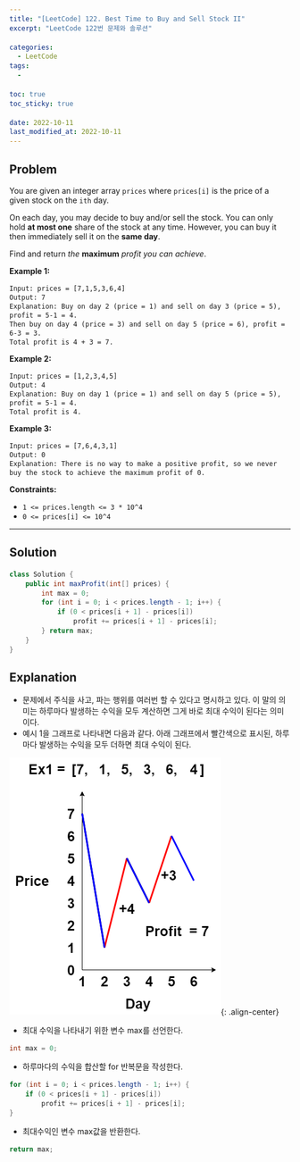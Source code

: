 ```yaml
---
title: "[LeetCode] 122. Best Time to Buy and Sell Stock II"
excerpt: "LeetCode 122번 문제와 솔루션"

categories:
  - LeetCode
tags:
  - 

toc: true
toc_sticky: true
 
date: 2022-10-11
last_modified_at: 2022-10-11
---
```

## **Problem**
You are given an integer array `prices` where `prices[i]` is the price of a given stock on the `ith` day.

On each day, you may decide to buy and/or sell the stock. You can only hold **at most one** share of the stock at any time. However, you can buy it then immediately sell it on the **same day**.

Find and return *the* **maximum** *profit you can achieve*.

**Example 1:**
```
Input: prices = [7,1,5,3,6,4]
Output: 7
Explanation: Buy on day 2 (price = 1) and sell on day 3 (price = 5), profit = 5-1 = 4.
Then buy on day 4 (price = 3) and sell on day 5 (price = 6), profit = 6-3 = 3.
Total profit is 4 + 3 = 7.
```
**Example 2:**
```
Input: prices = [1,2,3,4,5]
Output: 4
Explanation: Buy on day 1 (price = 1) and sell on day 5 (price = 5), profit = 5-1 = 4.
Total profit is 4.
```
**Example 3:**
```
Input: prices = [7,6,4,3,1]
Output: 0
Explanation: There is no way to make a positive profit, so we never buy the stock to achieve the maximum profit of 0.
```
**Constraints:**
- `1 <= prices.length <= 3 * 10^4`
- `0 <= prices[i] <= 10^4`

---
## **Solution**
```java
class Solution {
    public int maxProfit(int[] prices) {
        int max = 0;
        for (int i = 0; i < prices.length - 1; i++) {
            if (0 < prices[i + 1] - prices[i])
                profit += prices[i + 1] - prices[i];
        } return max;
    }
}
```
## **Explanation**
- 문제에서 주식을 사고, 파는 행위를 여러번 할 수 있다고 명시하고 있다. 이 말의 의미는 하루마다 발생하는 수익을 모두 계산하면 그게 바로 최대 수익이 된다는 의미이다.
- 예시 1을 그래프로 나타내면 다음과 같다. 아래 그래프에서 빨간색으로 표시된, 하루마다 발생하는 수익을 모두 더하면 최대 수익이 된다.

![다이어그램](/assets/images/LeetCode/LeetCode122/다이어그램.png){: .align-center}

- 최대 수익을 나타내기 위한 변수 max를 선언한다.
```java
int max = 0;
```
- 하루마다의 수익을 합산할 for 반복문을 작성한다.
```java
for (int i = 0; i < prices.length - 1; i++) {
    if (0 < prices[i + 1] - prices[i])
        profit += prices[i + 1] - prices[i];
}
```
- 최대수익인 변수 max값을 반환한다.
```java
return max;
```